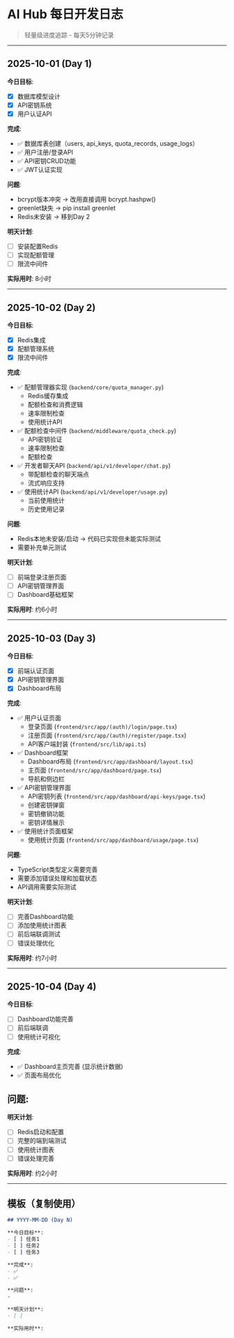 # AI Hub 每日开发日志

> 轻量级进度追踪 - 每天5分钟记录

---

## 2025-10-01 (Day 1)

**今日目标**:
- [x] 数据库模型设计
- [x] API密钥系统
- [x] 用户认证API

**完成**:
- ✅ 数据库表创建（users, api_keys, quota_records, usage_logs）
- ✅ 用户注册/登录API
- ✅ API密钥CRUD功能
- ✅ JWT认证实现

**问题**:
- bcrypt版本冲突 → 改用直接调用 bcrypt.hashpw()
- greenlet缺失 → pip install greenlet
- Redis未安装 → 移到Day 2

**明天计划**:
- [ ] 安装配置Redis
- [ ] 实现配额管理
- [ ] 限流中间件

**实际用时**: 8小时

---

## 2025-10-02 (Day 2)

**今日目标**:
- [x] Redis集成
- [x] 配额管理系统
- [x] 限流中间件

**完成**:
- ✅ 配额管理器实现 (`backend/core/quota_manager.py`)
  - Redis缓存集成
  - 配额检查和消费逻辑
  - 速率限制检查
  - 使用统计API
- ✅ 配额检查中间件 (`backend/middleware/quota_check.py`)
  - API密钥验证
  - 速率限制检查
  - 配额检查
- ✅ 开发者聊天API (`backend/api/v1/developer/chat.py`)
  - 带配额检查的聊天端点
  - 流式响应支持
- ✅ 使用统计API (`backend/api/v1/developer/usage.py`)
  - 当前使用统计
  - 历史使用记录

**问题**:
- Redis本地未安装/启动 → 代码已实现但未能实际测试
- 需要补充单元测试

**明天计划**:
- [ ] 前端登录注册页面
- [ ] API密钥管理界面
- [ ] Dashboard基础框架

**实际用时**: 约6小时

---

## 2025-10-03 (Day 3)

**今日目标**:
- [x] 前端认证页面
- [x] API密钥管理界面
- [x] Dashboard布局

**完成**:
- ✅ 用户认证页面
  - 登录页面 (`frontend/src/app/(auth)/login/page.tsx`)
  - 注册页面 (`frontend/src/app/(auth)/register/page.tsx`)
  - API客户端封装 (`frontend/src/lib/api.ts`)
- ✅ Dashboard框架
  - Dashboard布局 (`frontend/src/app/dashboard/layout.tsx`)
  - 主页面 (`frontend/src/app/dashboard/page.tsx`)
  - 导航和侧边栏
- ✅ API密钥管理界面
  - API密钥列表 (`frontend/src/app/dashboard/api-keys/page.tsx`)
  - 创建密钥弹窗
  - 密钥撤销功能
  - 密钥详情展示
- ✅ 使用统计页面框架
  - 使用统计页面 (`frontend/src/app/dashboard/usage/page.tsx`)

**问题**:
- TypeScript类型定义需要完善
- 需要添加错误处理和加载状态
- API调用需要实际测试

**明天计划**:
- [ ] 完善Dashboard功能
- [ ] 添加使用统计图表
- [ ] 前后端联调测试
- [ ] 错误处理优化

**实际用时**: 约7小时

---

## 2025-10-04 (Day 4)

**今日目标**:
- [ ] Dashboard功能完善
- [ ] 前后端联调
- [ ] 使用统计可视化

**完成**:
- ✅ Dashboard主页完善 (显示统计数据)
- ✅ 页面布局优化

**问题**:
-

**明天计划**:
- [ ] Redis启动和配置
- [ ] 完整的端到端测试
- [ ] 使用统计图表
- [ ] 错误处理完善

**实际用时**: 约2小时

---

## 模板（复制使用）

```markdown
## YYYY-MM-DD (Day N)

**今日目标**:
- [ ] 任务1
- [ ] 任务2
- [ ] 任务3

**完成**:
- ✅
- ✅

**问题**:
-

**明天计划**:
- [ ]

**实际用时**:
```
